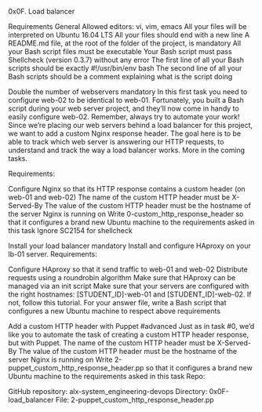 0x0F. Load balancer

Requirements General Allowed editors: vi, vim, emacs All your files will be interpreted on Ubuntu 16.04 LTS All your files should end with a new line A README.md file, at the root of the folder of the project, is mandatory All your Bash script files must be executable Your Bash script must pass Shellcheck (version 0.3.7) without any error The first line of all your Bash scripts should be exactly #!/usr/bin/env bash The second line of all your Bash scripts should be a comment explaining what is the script doing

Double the number of webservers mandatory In this first task you need to configure web-02 to be identical to web-01. Fortunately, you built a Bash script during your web server project, and they’ll now come in handy to easily configure web-02. Remember, always try to automate your work!
Since we’re placing our web servers behind a load balancer for this project, we want to add a custom Nginx response header. The goal here is to be able to track which web server is answering our HTTP requests, to understand and track the way a load balancer works. More in the coming tasks.

Requirements:

Configure Nginx so that its HTTP response contains a custom header (on web-01 and web-02) The name of the custom HTTP header must be X-Served-By The value of the custom HTTP header must be the hostname of the server Nginx is running on Write 0-custom_http_response_header so that it configures a brand new Ubuntu machine to the requirements asked in this task Ignore SC2154 for shellcheck

Install your load balancer mandatory Install and configure HAproxy on your lb-01 server.
Requirements:

Configure HAproxy so that it send traffic to web-01 and web-02 Distribute requests using a roundrobin algorithm Make sure that HAproxy can be managed via an init script Make sure that your servers are configured with the right hostnames: [STUDENT_ID]-web-01 and [STUDENT_ID]-web-02. If not, follow this tutorial. For your answer file, write a Bash script that configures a new Ubuntu machine to respect above requirements

Add a custom HTTP header with Puppet #advanced Just as in task #0, we’d like you to automate the task of creating a custom HTTP header response, but with Puppet.
The name of the custom HTTP header must be X-Served-By The value of the custom HTTP header must be the hostname of the server Nginx is running on Write 2-puppet_custom_http_response_header.pp so that it configures a brand new Ubuntu machine to the requirements asked in this task Repo:

GitHub repository: alx-system_engineering-devops Directory: 0x0F-load_balancer File: 2-puppet_custom_http_response_header.pp
